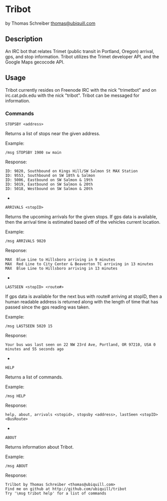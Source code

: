 # Tribot

by Thomas Schreiber <thomas@ubiquill.com>

## Description

An IRC bot that relates Trimet (public transit in Portland, Oregon) arrival,
gps, and stop information. Tribot utilizes the Trimet developer API, and the
Google Maps gecocode API.

## Usage

Tribot currently resides on Freenode IRC with the nick "trimetbot" and on 
irc.cat.pdx.edu with the nick "tribot". Tribot can be messaged for information.

### Commands

    STOPSBY <address>

Returns a list of stops near the given address.

Example:

    /msg STOPSBY 1900 sw main

Response:

    ID: 9820, Southbound on Kings Hill/SW Salmon St MAX Station
    ID: 9553, Southbound on SW 18th & Salmon
    ID: 5006, Eastbound on SW Salmon & 19th
    ID: 5019, Eastbound on SW Salmon & 20th
    ID: 5018, Westbound on SW Salmon & 20th

-

    ARRIVALS <stopID>

Returns the upcoming arrivals for the given stops. If gps data is available,
then the arrival time is estimated based off of the vehicles current location.

Example:

    /msg ARRIVALS 9820

Response:

    MAX  Blue Line to Hillsboro arriving in 9 minutes
    MAX  Red Line to City Center & Beaverton TC arriving in 13 minutes
    MAX  Blue Line to Hillsboro arriving in 13 minutes

-

    LASTSEEN <stopID> <route#>

If gps data is available for the next bus with route# arriving at stopID, then
a human readable address is returned along with the length of time that has
passed since the gps reading was taken.

Example:

    /msg LASTSEEN 5020 15

Response:

    Your bus was last seen on 22 NW 23rd Ave, Portland, OR 97210, USA 0 minutes and 55 seconds ago

-

    HELP

Returns a list of commands.

Example:

    /msg HELP

Response:

    help, about, arrivals <stopid>, stopsby <address>, lastSeen <stopID> <BusRoute>

-

    ABOUT

Returns information about Tribot.

Example:

    /msg ABOUT

Response:

    Trilbot by Thomas Schreiber <thomas@ubiquill.com>
    Find me on github at http://github.com/ubiquill/tribot
    Try '\msg tribot help' for a list of commands
 
